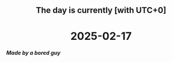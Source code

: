 <h2 align=center>The day is currently [with UTC+0]</h2>
<h1 align=center><!--TIME BEGIN-->2025-02-17<!--TIME END--></h1>
<h5>Made by a bored guy</h5>
